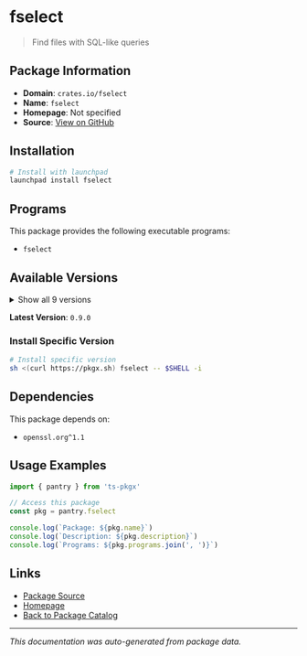 # fselect

> Find files with SQL-like queries

## Package Information

- **Domain**: `crates.io/fselect`
- **Name**: `fselect`
- **Homepage**: Not specified
- **Source**: [View on GitHub](https://github.com/pkgxdev/pantry/tree/main/projects/crates.io/fselect/package.yml)

## Installation

```bash
# Install with launchpad
launchpad install fselect
```

## Programs

This package provides the following executable programs:

- `fselect`

## Available Versions

<details>
<summary>Show all 9 versions</summary>

- `0.9.0`, `0.8.12`, `0.8.11`, `0.8.10`, `0.8.9`
- `0.8.8`, `0.8.6`, `0.8.5`, `0.8.4`

</details>

**Latest Version**: `0.9.0`

### Install Specific Version

```bash
# Install specific version
sh <(curl https://pkgx.sh) fselect -- $SHELL -i
```

## Dependencies

This package depends on:

- `openssl.org^1.1`

## Usage Examples

```typescript
import { pantry } from 'ts-pkgx'

// Access this package
const pkg = pantry.fselect

console.log(`Package: ${pkg.name}`)
console.log(`Description: ${pkg.description}`)
console.log(`Programs: ${pkg.programs.join(', ')}`)
```

## Links

- [Package Source](https://github.com/pkgxdev/pantry/tree/main/projects/crates.io/fselect/package.yml)
- [Homepage](#)
- [Back to Package Catalog](../../../package-catalog.md)

---

*This documentation was auto-generated from package data.*
